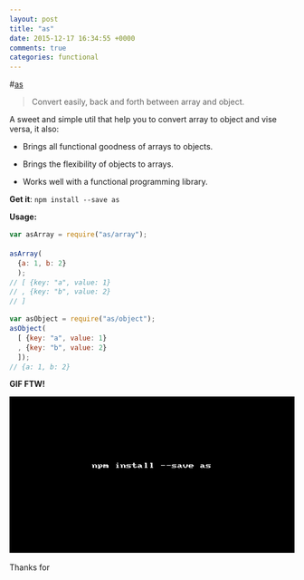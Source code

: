```yaml
---
layout: post
title: "as"
date: 2015-12-17 16:34:55 +0000
comments: true
categories: functional
---
```


#[as](https://www.npmjs.com/package/as)
> Convert easily, back and forth between array and object.

A sweet and simple util that help you to convert array to object and vise versa, it also:

* Brings all functional goodness of arrays to objects.

* Brings the flexibility of objects to arrays.

* Works well with a functional programming library.

__Get it__: `npm install --save as`

__Usage:__

```js
var asArray = require("as/array");

asArray(
  {a: 1, b: 2}
  );
// [ {key: "a", value: 1} 
// , {key: "b", value: 2} 
// ] 
```

```js
var asObject = require("as/object");
asObject(
  [ {key: "a", value: 1}
  , {key: "b", value: 2}
  ]);
// {a: 1, b: 2} 
```

__GIF FTW!__

![](/images/as/as.gif)

Thanks for 